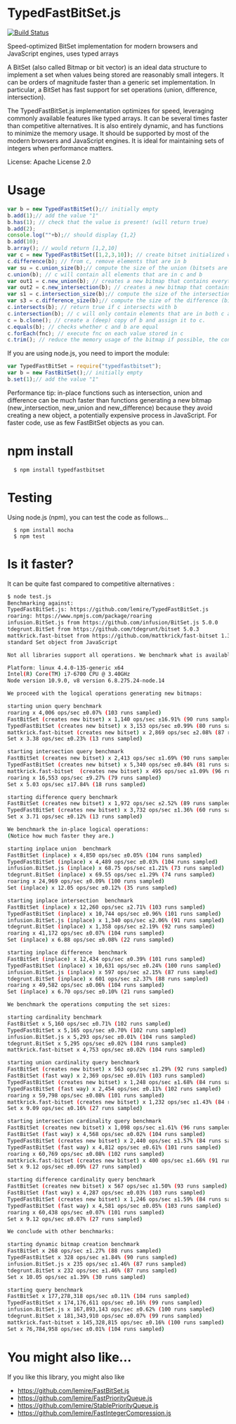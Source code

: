 # TypedFastBitSet.js
[![Build Status](https://travis-ci.org/lemire/TypedFastBitSet.js.svg?branch=master)](https://travis-ci.org/lemire/TypedFastBitSet.js)

Speed-optimized BitSet implementation for modern browsers and JavaScript engines,  uses typed arrays


A BitSet  (also called Bitmap or bit vector) is an ideal data structure to implement a
set when values being stored are reasonably small integers. It can be orders of magnitude
faster than a generic set implementation. In particular, a BitSet has fast support for set
operations (union, difference, intersection).

The TypedFastBitSet.js implementation optimizes for speed, leveraging commonly available features
like typed arrays. It can be several times faster than competitive alternatives. It is also entirely
dynamic, and has functions to minimize the memory usage. It should be supported by most of the modern 
browsers and JavaScript engines.  It is ideal for maintaining sets of integers when performance matters.

License: Apache License 2.0



Usage
===

```javascript
var b = new TypedFastBitSet();// initially empty
b.add(1);// add the value "1"
b.has(1); // check that the value is present! (will return true)
b.add(2);
console.log(""+b);// should display {1,2}
b.add(10);
b.array(); // would return [1,2,10]
var c = new TypedFastBitSet([1,2,3,10]); // create bitset initialized with values 1,2,3,10
c.difference(b); // from c, remove elements that are in b
var su = c.union_size(b);// compute the size of the union (bitsets are unchanged)
c.union(b); // c will contain all elements that are in c and b
var out1 = c.new_union(b); // creates a new bitmap that contains everything in c and b
var out2 = c.new_intersection(b); // creates a new bitmap that contains everything that is in both c and b
var s1 = c.intersection_size(b);// compute the size of the intersection (bitsets are unchanged)
var s3 = c.difference_size(b);// compute the size of the difference (bitsets are unchanged)
c.intersects(b); // return true if c intersects with b
c.intersection(b); // c will only contain elements that are in both c and b
c = b.clone(); // create a (deep) copy of b and assign it to c.
c.equals(b); // checks whether c and b are equal
c.forEach(fnc); // execute fnc on each value stored in c
c.trim(); // reduce the memory usage of the bitmap if possible, the content remains the same
```

If you are using node.js, you need to import the module:

```javascript
var TypedFastBitSet = require("typedfastbitset");
var b = new FastBitSet();// initially empty
b.set(1);// add the value "1"
```


Performance tip: in-place functions such as intersection, union and difference can be
much faster than functions generating a new bitmap (new_intersection, new_union
and new_difference) because they avoid creating a new object, a potentially
expensive process in JavaScript. For faster code, use as few FastBitSet objects as
you can.



npm install
===

      $ npm install typedfastbitset

Testing
===

Using node.js (npm), you can test the code as follows...

      $ npm install mocha
      $ npm test



Is it faster?
===

It can be quite fast compared to competitive alternatives :

```bash
$ node test.js
Benchmarking against:
TypedFastBitSet.js: https://github.com/lemire/TypedFastBitSet.js
roaring: https://www.npmjs.com/package/roaring
infusion.BitSet.js from https://github.com/infusion/BitSet.js 5.0.0
tdegrunt.BitSet from https://github.com/tdegrunt/bitset 5.0.3
mattkrick.fast-bitset from https://github.com/mattkrick/fast-bitset 1.3.2
standard Set object from JavaScript

Not all libraries support all operations. We benchmark what is available.

Platform: linux 4.4.0-135-generic x64
Intel(R) Core(TM) i7-6700 CPU @ 3.40GHz
Node version 10.9.0, v8 version 6.8.275.24-node.14

We proceed with the logical operations generating new bitmaps:

starting union query benchmark
roaring x 4,006 ops/sec ±0.07% (103 runs sampled)
FastBitSet (creates new bitset) x 1,140 ops/sec ±16.91% (90 runs sampled)
TypedFastBitSet (creates new bitset) x 3,153 ops/sec ±0.99% (80 runs sampled)
mattkrick.fast-bitset (creates new bitset) x 2,869 ops/sec ±2.08% (87 runs sampled)
Set x 3.38 ops/sec ±0.23% (13 runs sampled)

starting intersection query benchmark
FastBitSet (creates new bitset) x 2,413 ops/sec ±1.69% (90 runs sampled)
TypedFastBitSet (creates new bitset) x 5,340 ops/sec ±0.84% (81 runs sampled)
mattkrick.fast-bitset  (creates new bitset) x 495 ops/sec ±1.09% (96 runs sampled)
roaring x 16,553 ops/sec ±9.27% (79 runs sampled)
Set x 5.03 ops/sec ±17.84% (18 runs sampled)

starting difference query benchmark
FastBitSet (creates new bitset) x 1,972 ops/sec ±2.52% (89 runs sampled)
TypedFastBitSet (creates new bitset) x 3,732 ops/sec ±1.36% (60 runs sampled)
Set x 3.71 ops/sec ±0.12% (13 runs sampled)

We benchmark the in-place logical operations:
(Notice how much faster they are.)

starting inplace union  benchmark
FastBitSet (inplace) x 4,850 ops/sec ±0.05% (104 runs sampled)
TypedFastBitSet (inplace) x 4,489 ops/sec ±0.03% (104 runs sampled)
infusion.BitSet.js (inplace) x 68.75 ops/sec ±1.21% (73 runs sampled)
tdegrunt.BitSet (inplace) x 69.55 ops/sec ±1.29% (74 runs sampled)
roaring x 24,969 ops/sec ±0.09% (100 runs sampled)
Set (inplace) x 12.05 ops/sec ±0.12% (35 runs sampled)

starting inplace intersection  benchmark
FastBitSet (inplace) x 12,260 ops/sec ±2.71% (103 runs sampled)
TypedFastBitSet (inplace) x 10,744 ops/sec ±0.96% (101 runs sampled)
infusion.BitSet.js (inplace) x 1,340 ops/sec ±2.06% (91 runs sampled)
tdegrunt.BitSet (inplace) x 1,358 ops/sec ±2.19% (92 runs sampled)
roaring x 41,172 ops/sec ±0.07% (104 runs sampled)
Set (inplace) x 6.88 ops/sec ±0.08% (22 runs sampled)

starting inplace difference  benchmark
FastBitSet (inplace) x 12,434 ops/sec ±0.39% (101 runs sampled)
TypedFastBitSet (inplace) x 10,631 ops/sec ±0.24% (100 runs sampled)
infusion.BitSet.js (inplace) x 597 ops/sec ±2.15% (87 runs sampled)
tdegrunt.BitSet (inplace) x 601 ops/sec ±2.37% (88 runs sampled)
roaring x 49,582 ops/sec ±0.06% (104 runs sampled)
Set (inplace) x 6.70 ops/sec ±0.10% (21 runs sampled)

We benchmark the operations computing the set sizes:

starting cardinality benchmark
FastBitSet x 5,160 ops/sec ±0.71% (102 runs sampled)
TypedFastBitSet x 5,165 ops/sec ±0.70% (102 runs sampled)
infusion.BitSet.js x 5,293 ops/sec ±0.01% (104 runs sampled)
tdegrunt.BitSet x 5,295 ops/sec ±0.02% (104 runs sampled)
mattkrick.fast-bitset x 4,753 ops/sec ±0.02% (104 runs sampled)

starting union cardinality query benchmark
FastBitSet (creates new bitset) x 563 ops/sec ±1.29% (92 runs sampled)
FastBitSet (fast way) x 2,369 ops/sec ±0.01% (103 runs sampled)
TypedFastBitSet (creates new bitset) x 1,248 ops/sec ±1.68% (84 runs sampled)
TypedFastBitSet (fast way) x 2,454 ops/sec ±0.11% (102 runs sampled)
roaring x 59,798 ops/sec ±0.08% (101 runs sampled)
mattkrick.fast-bitset (creates new bitset) x 1,232 ops/sec ±1.43% (84 runs sampled)
Set x 9.09 ops/sec ±0.16% (27 runs sampled)

starting intersection cardinality query benchmark
FastBitSet (creates new bitset) x 1,098 ops/sec ±1.61% (96 runs sampled)
FastBitSet (fast way) x 4,568 ops/sec ±0.02% (104 runs sampled)
TypedFastBitSet (creates new bitset) x 2,440 ops/sec ±1.57% (84 runs sampled)
TypedFastBitSet (fast way) x 4,812 ops/sec ±0.61% (101 runs sampled)
roaring x 60,769 ops/sec ±0.08% (102 runs sampled)
mattkrick.fast-bitset (creates new bitset) x 400 ops/sec ±1.66% (91 runs sampled)
Set x 9.12 ops/sec ±0.09% (27 runs sampled)

starting difference cardinality query benchmark
FastBitSet (creates new bitset) x 567 ops/sec ±1.50% (93 runs sampled)
FastBitSet (fast way) x 4,287 ops/sec ±0.03% (103 runs sampled)
TypedFastBitSet (creates new bitset) x 1,246 ops/sec ±1.59% (84 runs sampled)
TypedFastBitSet (fast way) x 4,581 ops/sec ±0.05% (103 runs sampled)
roaring x 60,438 ops/sec ±0.07% (101 runs sampled)
Set x 9.12 ops/sec ±0.07% (27 runs sampled)

We conclude with other benchmarks:

starting dynamic bitmap creation benchmark
FastBitSet x 268 ops/sec ±1.27% (88 runs sampled)
TypedFastBitSet x 328 ops/sec ±1.84% (90 runs sampled)
infusion.BitSet.js x 235 ops/sec ±1.46% (87 runs sampled)
tdegrunt.BitSet x 232 ops/sec ±1.46% (87 runs sampled)
Set x 10.05 ops/sec ±1.39% (30 runs sampled)

starting query benchmark
FastBitSet x 177,278,318 ops/sec ±0.11% (104 runs sampled)
TypedFastBitSet x 174,176,611 ops/sec ±0.16% (99 runs sampled)
infusion.BitSet.js x 167,893,143 ops/sec ±0.62% (100 runs sampled)
tdegrunt.BitSet x 181,343,910 ops/sec ±0.07% (99 runs sampled)
mattkrick.fast-bitset x 145,328,815 ops/sec ±0.16% (100 runs sampled)
Set x 76,784,958 ops/sec ±0.01% (104 runs sampled)
```


You might also like...
===

If you like this library, you might also like 
- https://github.com/lemire/FastBitSet.js
- https://github.com/lemire/FastPriorityQueue.js
- https://github.com/lemire/StablePriorityQueue.js
- https://github.com/lemire/FastIntegerCompression.js
